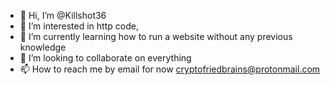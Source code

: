 - 👋 Hi, I’m @Killshot36
- 👀 I’m interested in http code,
- 🌱 I’m currently learning how to run a website without any previous knowledge
- 💞️ I’m looking to collaborate on everything
- 📫 How to reach me by email for now cryptofriedbrains@protonmail.com

<!---
Killshot36/Killshot36 is a ✨ special ✨ repository because its `README.md` (this file) appears on your GitHub profile.
You can click the Preview link to take a look at your changes.
--->
